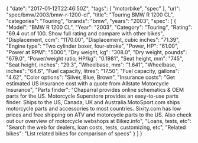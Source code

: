 {
    "date": "2017-01-12T22:46:50Z",
    "tags": [
        "motorbike",
        "spec"
    ],
    "url": "spec\/bmw\/2003\/bmw-r-1200-cl",
    "title": "Touring BMW R 1200 CL",
    "categories": "Touring",
    "brands": "bmw",
    "years": "2003",
    "spec": [
        {
            "Model": "BMW R 1200 CL",
            "Year": "2003",
            "Category": "Touring",
            "Rating": "69.4 out of 100. Show full rating and compare with other bikes",
            "Displacement, ccm": "1170.00",
            "Displacement, cubic inches": "71.39",
            "Engine type": "Two cylinder boxer, four-stroke",
            "Power, HP": "61.00",
            "Power at RPM": "5000",
            "Dry weight, kg": "308.0",
            "Dry weight, pounds": "679.0",
            "Power\/weight ratio, HP\/kg": "0.1981",
            "Seat height, mm": "745",
            "Seat height, inches": "29.3",
            "Wheelbase, mm": "1.641",
            "Wheelbase, inches": "64.6",
            "Fuel capacity, litres": "17.50",
            "Fuel capacity, gallons": "4.62",
            "Color options": "Silver, Blue, Brown",
            "Insurance costs": "Get estimated US insurance cost with a quote from Allstate Motorcycle Insurance",
            "Parts finder": "Chaparral provides online schematics & OEM parts for the US.   Motorcycle Superstore provides an easy-to-use parts finder. Ships to the US, Canada, UK and Australia.MotoSport.com ships motorcycle parts and accessories to most countries.    Sixity.com has low prices and free shipping on ATV and motorcycle parts to the US. Also check out our overview of motorcycle webshops at Bikez.info",
            "Loans, tests, etc": "Search the web for dealers, loan costs, tests, customizing, etc",
            "Related bikes": "List related bikes for comparison of specs"
        }
    ]
}